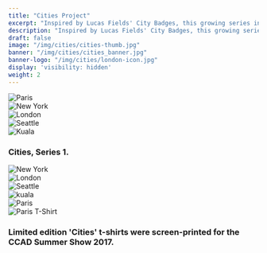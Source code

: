 ```yaml
---
title: "Cities Project"
excerpt: "Inspired by Lucas Fields' City Badges, this growing series includes various cities from around the globe and recreates their most prominent landmark in a minimal form."
description: "Inspired by Lucas Fields' City Badges, this growing series includes various cities from around the globe and recreates their most prominent landmark in a minimal form."
draft: false
image: "/img/cities/cities-thumb.jpg"
banner: "/img/cities/cities_banner.jpg"
banner-logo: "/img/cities/london-icon.jpg"
display: 'visibility: hidden'
weight: 2
---
```


<div class="row">
    <div class="col-sm-6">
        <img src="/img/cities/paris-icon.jpg" alt="Paris" class="media-img project-img">
    </div>
    <div class="col-sm-6">
        <img src="/img/cities/newyork-icon.jpg" alt="New York" class="media-img project-img">
    </div>
</div>

<div class="row">
    <div class="col-sm-4">
        <img src="/img/cities/london-icon.jpg" alt="London" class="media-img project-img">
    </div>
    <div class="col-sm-4">
        <img src="/img/cities/seattle-icon.jpg" alt="Seattle" class="media-img project-img">
    </div>
    <div class="col-sm-4">
        <img src="/img/cities/kuala-icon.jpg" alt="Kuala" class="media-img project-img">
    </div>
</div>

<h3>Cities, Series 1.</h3>

<div class="row">
    <div class="col-sm-12">
        <img src="/img/cities/newyork.jpg" alt="New York" class="media-img project-img">
    </div>
</div>

<div class="row">
    <div class="col-sm-12">
        <img src="/img/cities/london.jpg" alt="London" class="media-img project-img">
    </div>
</div>

<div class="row">
    <div class="col-sm-12">
        <img src="/img/cities/seattle.jpg" alt="Seattle" class="media-img project-img">
    </div>
</div>

<div class="row">
    <div class="col-sm-12">
        <img src="/img/cities/kuala.jpg" alt="kuala" class="media-img project-img">
    </div>
</div>

<div class="row">
    <div class="col-sm-12">
        <img src="/img/cities/paris.jpg" alt="Paris" class="media-img project-img">
    </div>
</div>

<div class="row">
    <div class="col-sm-12">
        <img src="/img/cities/paris-tee.jpg" alt="Paris T-Shirt" class="media-img project-img">
    </div>
</div>

<h3>Limited edition 'Cities' t-shirts were screen-printed for the CCAD Summer Show 2017.</h3>
